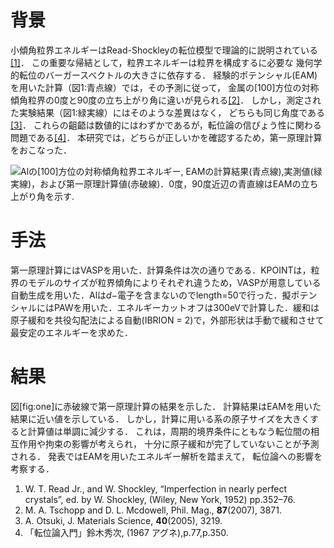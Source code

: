 背景
====

小傾角粒界エネルギーはRead-Shockleyの転位模型で理論的に説明されている[\[1\]](#ReadShockley)．
この重要な帰結として，粒界エネルギーは粒界を構成するに必要な
幾何学的転位のバーガースベクトルの大きさに依存する．
経験的ポテンシャル(EAM)を用いた計算（図1:青点線）では，その予測に従って，
金属の\[100\]方位の対称傾角粒界の0度と90度の立ち上がり角に違いが見られる[\[2\]](#TschoppMcdowell)．
しかし，測定された実験結果（図1:緑実線）にはそのような差異はなく，
どちらも同じ角度である[\[3\]](#Otsuki)．
これらの齟齬は数値的にはわずかであるが，転位論の信ぴょう性に関わる問題である[\[4\]](#Suzuki)．
本研究では，どちらが正しいかを確認するため，第一原理計算をおこなった．

![Alの\[100\]方位の対称傾角粒界エネルギー, EAMの計算結果(青点線),実測値(緑実線)，および第一原理計算値(赤破線)．0度，90度近辺の青直線はEAMの立ち上がり角を示す.](./all_plots.png)

手法
====

第一原理計算にはVASPを用いた．計算条件は次の通りである．KPOINTは，粒界のモデルのサイズが粒界傾角によりそれぞれ違うため，VASPが用意している自動生成を用いた．Alは$d-$電子を含まないのでlength=50で行った．擬ポテンシャルにはPAWを用いた．エネルギーカットオフは300eVで計算した．緩和は原子緩和を共役勾配法による自動(IBRION
= 2)で，外部形状は手動で緩和させて最安定のエネルギーを求めた．

結果
====

図\[fig:one\]に赤破線で第一原理計算の結果を示した．
計算結果はEAMを用いた結果に近い値を示している．
しかし，計算に用いる系の原子サイズを大きくすると計算値は単調に減少する．
これは，周期的境界条件にともなう転位間の相互作用や拘束の影響が考えられ，
十分に原子緩和が完了していないことが予測される．
発表ではEAMを用いたエネルギー解析を踏まえて， 転位論への影響を考察する．

1. <a name="ReadShockley">W. T. Read Jr., and W. Shockley, “Imperfection in nearly perfect crystals”, ed. by W. Shockley, (Wiley, New York, 1952) pp.352–76. </a>
1.  <a name="TschoppMcdowell">M. A. Tschopp and D. L. Mcdowell, Phil. Mag., <span>**87**</span>(2007), 3871. </a>
1.  <a name="Otsuki">A. Otsuki, J. Materials Science, <span>**40**</span>(2005), 3219. </a>
1.  <a name="Suzuki">「転位論入門」鈴木秀次, (1967 アグネ),p.77,p.350. </a>
